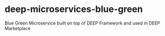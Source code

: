 # deep-microservices-blue-green
Blue Green Microservice built on top of DEEP Framework and used in DEEP Marketplace
